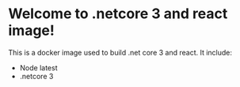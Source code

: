 Welcome to .netcore 3 and react image!
======================================

This is a docker image used to build .net core 3 and react.
It include:

 - Node latest
 - .netcore 3